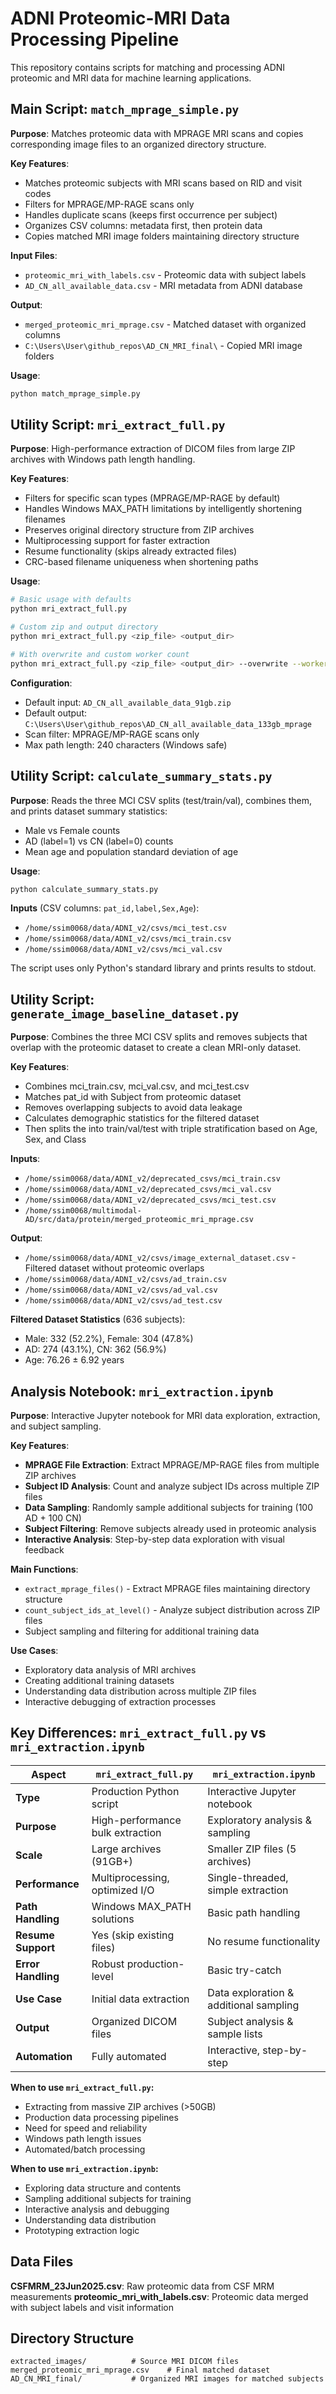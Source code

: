 # ADNI Proteomic-MRI Data Processing Pipeline

This repository contains scripts for matching and processing ADNI proteomic and MRI data for machine learning applications.

## Main Script: `match_mprage_simple.py`

**Purpose**: Matches proteomic data with MPRAGE MRI scans and copies corresponding image files to an organized directory structure.

**Key Features**:
- Matches proteomic subjects with MRI scans based on RID and visit codes
- Filters for MPRAGE/MP-RAGE scans only
- Handles duplicate scans (keeps first occurrence per subject)
- Organizes CSV columns: metadata first, then protein data
- Copies matched MRI image folders maintaining directory structure

**Input Files**:
- `proteomic_mri_with_labels.csv` - Proteomic data with subject labels
- `AD_CN_all_available_data.csv` - MRI metadata from ADNI database

**Output**:
- `merged_proteomic_mri_mprage.csv` - Matched dataset with organized columns
- `C:\Users\User\github_repos\AD_CN_MRI_final\` - Copied MRI image folders

**Usage**:
```bash
python match_mprage_simple.py
```

## Utility Script: `mri_extract_full.py`

**Purpose**: High-performance extraction of DICOM files from large ZIP archives with Windows path length handling.

**Key Features**:
- Filters for specific scan types (MPRAGE/MP-RAGE by default)
- Handles Windows MAX_PATH limitations by intelligently shortening filenames
- Preserves original directory structure from ZIP archives
- Multiprocessing support for faster extraction
- Resume functionality (skips already extracted files)
- CRC-based filename uniqueness when shortening paths

**Usage**:
```bash
# Basic usage with defaults
python mri_extract_full.py

# Custom zip and output directory
python mri_extract_full.py <zip_file> <output_dir>

# With overwrite and custom worker count
python mri_extract_full.py <zip_file> <output_dir> --overwrite --workers 4
```

**Configuration**:
- Default input: `AD_CN_all_available_data_91gb.zip`
- Default output: `C:\Users\User\github_repos\AD_CN_all_available_data_133gb_mprage`
- Scan filter: MPRAGE/MP-RAGE scans only
- Max path length: 240 characters (Windows safe)

## Utility Script: `calculate_summary_stats.py`

**Purpose**: Reads the three MCI CSV splits (test/train/val), combines them, and prints dataset summary statistics:
- Male vs Female counts
- AD (label=1) vs CN (label=0) counts
- Mean age and population standard deviation of age

**Usage**:
```bash
python calculate_summary_stats.py
```

**Inputs** (CSV columns: `pat_id,label,Sex,Age`):
- `/home/ssim0068/data/ADNI_v2/csvs/mci_test.csv`
- `/home/ssim0068/data/ADNI_v2/csvs/mci_train.csv`
- `/home/ssim0068/data/ADNI_v2/csvs/mci_val.csv`

The script uses only Python's standard library and prints results to stdout.

## Utility Script: `generate_image_baseline_dataset.py`

**Purpose**: Combines the three MCI CSV splits and removes subjects that overlap with the proteomic dataset to create a clean MRI-only dataset.

**Key Features**:
- Combines mci_train.csv, mci_val.csv, and mci_test.csv
- Matches pat_id with Subject from proteomic dataset
- Removes overlapping subjects to avoid data leakage
- Calculates demographic statistics for the filtered dataset
- Then splits the into train/val/test with triple stratification based on Age, Sex, and Class

**Inputs**:
- `/home/ssim0068/data/ADNI_v2/deprecated_csvs/mci_train.csv`
- `/home/ssim0068/data/ADNI_v2/deprecated_csvs/mci_val.csv` 
- `/home/ssim0068/data/ADNI_v2/deprecated_csvs/mci_test.csv`
- `/home/ssim0068/multimodal-AD/src/data/protein/merged_proteomic_mri_mprage.csv`

**Output**:
- `/home/ssim0068/data/ADNI_v2/csvs/image_external_dataset.csv` - Filtered dataset without proteomic overlaps
- `/home/ssim0068/data/ADNI_v2/csvs/ad_train.csv` 
- `/home/ssim0068/data/ADNI_v2/csvs/ad_val.csv` 
- `/home/ssim0068/data/ADNI_v2/csvs/ad_test.csv` 

**Filtered Dataset Statistics** (636 subjects):
- Male: 332 (52.2%), Female: 304 (47.8%)
- AD: 274 (43.1%), CN: 362 (56.9%)
- Age: 76.26 ± 6.92 years

## Analysis Notebook: `mri_extraction.ipynb`

**Purpose**: Interactive Jupyter notebook for MRI data exploration, extraction, and subject sampling.

**Key Features**:
- **MPRAGE File Extraction**: Extract MPRAGE/MP-RAGE files from multiple ZIP archives
- **Subject ID Analysis**: Count and analyze subject IDs across multiple ZIP files
- **Data Sampling**: Randomly sample additional subjects for training (100 AD + 100 CN)
- **Subject Filtering**: Remove subjects already used in proteomic analysis
- **Interactive Analysis**: Step-by-step data exploration with visual feedback

**Main Functions**:
- `extract_mprage_files()` - Extract MPRAGE files maintaining directory structure
- `count_subject_ids_at_level()` - Analyze subject distribution across ZIP files
- Subject sampling and filtering for additional training data

**Use Cases**:
- Exploratory data analysis of MRI archives
- Creating additional training datasets
- Understanding data distribution across multiple ZIP files
- Interactive debugging of extraction processes

## Key Differences: `mri_extract_full.py` vs `mri_extraction.ipynb`

| Aspect | `mri_extract_full.py` | `mri_extraction.ipynb` |
|--------|----------------------|------------------------|
| **Type** | Production Python script | Interactive Jupyter notebook |
| **Purpose** | High-performance bulk extraction | Exploratory analysis & sampling |
| **Scale** | Large archives (91GB+) | Smaller ZIP files (5 archives) |
| **Performance** | Multiprocessing, optimized I/O | Single-threaded, simple extraction |
| **Path Handling** | Windows MAX_PATH solutions | Basic path handling |
| **Resume Support** | Yes (skip existing files) | No resume functionality |
| **Error Handling** | Robust production-level | Basic try-catch |
| **Use Case** | Initial data extraction | Data exploration & additional sampling |
| **Output** | Organized DICOM files | Subject analysis & sample lists |
| **Automation** | Fully automated | Interactive, step-by-step |

**When to use `mri_extract_full.py`:**
- Extracting from massive ZIP archives (>50GB)
- Production data processing pipelines
- Need for speed and reliability
- Windows path length issues
- Automated/batch processing

**When to use `mri_extraction.ipynb`:**
- Exploring data structure and contents
- Sampling additional subjects for training
- Interactive analysis and debugging
- Understanding data distribution
- Prototyping extraction logic

## Data Files

**CSFMRM_23Jun2025.csv**: Raw proteomic data from CSF MRM measurements
**proteomic_mri_with_labels.csv**: Proteomic data merged with subject labels and visit information

## Directory Structure
```
extracted_images/          # Source MRI DICOM files
merged_proteomic_mri_mprage.csv    # Final matched dataset
AD_CN_MRI_final/           # Organized MRI images for matched subjects
```